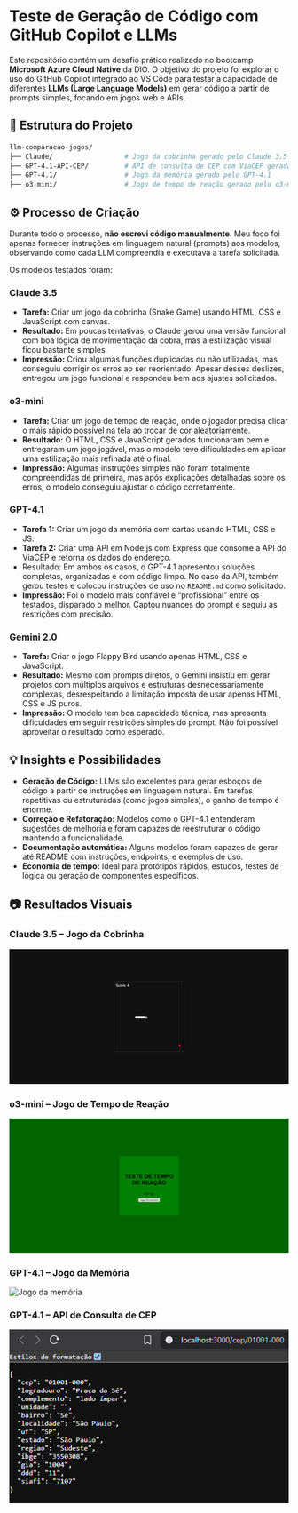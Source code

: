 # Teste de Geração de Código com GitHub Copilot e LLMs

Este repositório contém um desafio prático realizado no bootcamp **Microsoft Azure Cloud Native** da DIO.
O objetivo do projeto foi explorar o uso do GitHub Copilot integrado ao VS Code para testar a capacidade de diferentes **LLMs (Large Language Models)** em gerar código a partir de prompts simples, focando em jogos web e APIs.


## :file_folder: Estrutura do Projeto

```bash
llm-comparacao-jogos/
├── Claude/                  # Jogo da cobrinha gerado pelo Claude 3.5
├── GPT-4.1-API-CEP/         # API de consulta de CEP com ViaCEP gerada pelo GPT-4.1
├── GPT-4.1/                 # Jogo da memória gerado pelo GPT-4.1
├── o3-mini/                 # Jogo de tempo de reação gerado pelo o3-mini
```


## :gear: Processo de Criação
Durante todo o processo, **não escrevi código manualmente**.
Meu foco foi apenas fornecer instruções em linguagem natural (prompts) aos modelos,
observando como cada LLM compreendia e executava a tarefa solicitada.

Os modelos testados foram:

### Claude 3.5
- **Tarefa:** Criar um jogo da cobrinha (Snake Game) usando HTML, CSS e JavaScript com canvas.
- **Resultado:** Em poucas tentativas, o Claude gerou uma versão funcional com boa lógica de movimentação da cobra, mas a estilização visual ficou bastante simples.
- **Impressão:** Criou algumas funções duplicadas ou não utilizadas, mas conseguiu corrigir os erros ao ser reorientado. Apesar desses deslizes, entregou um jogo funcional e respondeu bem aos ajustes solicitados.

### o3-mini
- **Tarefa:** Criar um jogo de tempo de reação, onde o jogador precisa clicar o mais rápido possível na tela ao trocar de cor aleatoriamente.
- **Resultado:** O HTML, CSS e JavaScript gerados funcionaram bem e entregaram um jogo jogável, mas o modelo teve dificuldades em aplicar uma estilização mais refinada até o final.
- **Impressão:** Algumas instruções simples não foram totalmente compreendidas de primeira, mas após explicações detalhadas sobre os erros, o modelo conseguiu ajustar o código corretamente.

### GPT-4.1
- **Tarefa 1:** Criar um jogo da memória com cartas usando HTML, CSS e JS.
- **Tarefa 2:** Criar uma API em Node.js com Express que consome a API do ViaCEP e retorna os dados do endereço.
- Resultado: Em ambos os casos, o GPT-4.1 apresentou soluções completas, organizadas e com código limpo. No caso da API, também gerou testes e colocou instruções de uso no `README.md` como solicitado.
- **Impressão:** Foi o modelo mais confiável e “profissional” entre os testados, disparado o melhor. Captou nuances do prompt e seguiu as restrições com precisão.

### Gemini 2.0
- **Tarefa:** Criar o jogo Flappy Bird usando apenas HTML, CSS e JavaScript.
- **Resultado:** Mesmo com prompts diretos, o Gemini insistiu em gerar projetos com múltiplos arquivos e estruturas desnecessariamente complexas, desrespeitando a limitação imposta de usar apenas HTML, CSS e JS puros.
- **Impressão:** O modelo tem boa capacidade técnica, mas apresenta dificuldades em seguir restrições simples do prompt. Não foi possível aproveitar o resultado como esperado.


## :bulb: Insights e Possibilidades

- **Geração de Código:** LLMs são excelentes para gerar esboços de código a partir de instruções em linguagem natural. Em tarefas repetitivas ou estruturadas (como jogos simples), o ganho de tempo é enorme.
- **Correção e Refatoração:** Modelos como o GPT-4.1 entenderam sugestões de melhoria e foram capazes de reestruturar o código mantendo a funcionalidade.
- **Documentação automática:** Alguns modelos foram capazes de gerar até README com instruções, endpoints, e exemplos de uso.
- **Economia de tempo:** Ideal para protótipos rápidos, estudos, testes de lógica ou geração de componentes específicos.


## :camera: Resultados Visuais

### Claude 3.5 – Jogo da Cobrinha
![Jogo da cobrinha](Screenshots/1.-jogo-da-cobrinha.png)

### o3-mini – Jogo de Tempo de Reação
![Jogo de tempo de reação](Screenshots/3.-teste-de-tempo-de-reação.png)

### GPT-4.1 – Jogo da Memória
![Jogo da memória](Screenshots/2.-jogo-da-memória.png)

### GPT-4.1 – API de Consulta de CEP
![API de CEP](Screenshots/4.-api-cep.png)
